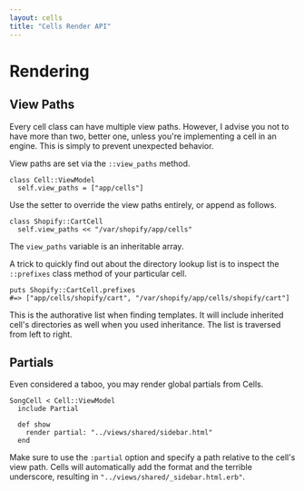 ```yaml
---
layout: cells
title: "Cells Render API"
---
```


# Rendering

## View Paths

Every cell class can have multiple view paths. However, I advise you not to have more than two, better one, unless you're implementing a cell in an engine. This is simply to prevent unexpected behavior.

View paths are set via the `::view_paths` method.


	class Cell::ViewModel
	  self.view_paths = ["app/cells"]


Use the setter to override the view paths entirely, or append as follows.


	class Shopify::CartCell
	  self.view_paths << "/var/shopify/app/cells"


The `view_paths` variable is an inheritable array.

A trick to quickly find out about the directory lookup list is to inspect the `::prefixes` class method of your particular cell.


	puts Shopify::CartCell.prefixes
	#=> ["app/cells/shopify/cart", "/var/shopify/app/cells/shopify/cart"]


This is the authorative list when finding templates. It will include inherited cell's directories as well when you used inheritance. The list is traversed from left to right.

## Partials

Even considered a taboo, you may render global partials from Cells.


	SongCell < Cell::ViewModel
	  include Partial

	  def show
	    render partial: "../views/shared/sidebar.html"
	  end


Make sure to use the `:partial` option and specify a path relative to the cell's view path. Cells will automatically add the format and the terrible underscore, resulting in `"../views/shared/_sidebar.html.erb"`.
